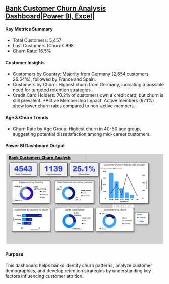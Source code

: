 ## [Bank Customer Churn Analysis Dashboard|Power BI, Excel|](https://app.powerbi.com/links/GvkcI2cEKC?ctid=ffa76a2b-9b62-4b16-a12c-a940b0d587e7&pbi_source=linkShare)

#### Key Metrics Summary
* Total Customers: 5,457
* Lost Customers (Churn): 898
* Churn Rate: 16.5%
#### Customer Insights
* Customers by Country: Majority from Germany (2,654 customers, 26.54%), followed by France and Spain.
* Customers by Churn: Highest churn from Germany, indicating a possible need for targeted retention strategies.
* Credit Card Holders: 70.2% of customers own a credit card, but churn is still prevalent.
*Active Membership Impact: Active members (67.1%) show lower churn rates compared to non-active members.
#### Age & Churn Trends
* Churn Rate by Age Group: Highest churn in 40-50 age group, suggesting potential dissatisfaction among mid-career customers.
#### Power BI Dashboard Output
![Power BI Dashboard – ](Dashboard.png)  
#### Purpose
This dashboard helps banks identify churn patterns, analyze customer demographics, and develop retention strategies by understanding key factors influencing customer attrition.
